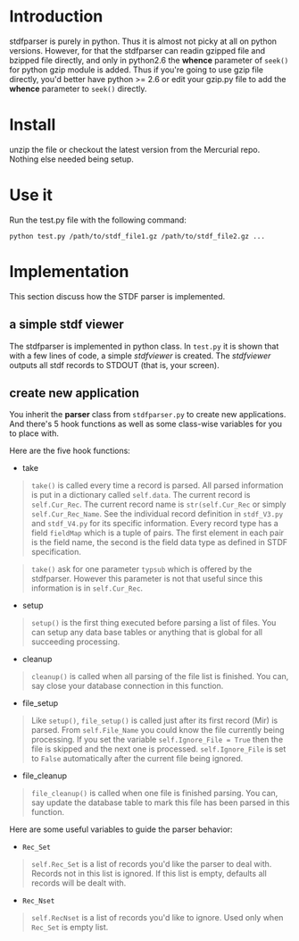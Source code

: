 # Introduction #

stdfparser is purely in python. Thus it is almost not picky at all on python versions. However, for that the stdfparser can readin gzipped file and bzipped file directly, and only in python2.6 the **whence** parameter of `seek()` for python gzip module is added. Thus if you're going to use gzip file directly, you'd better have python >= 2.6 or edit your gzip.py file to add the **whence** parameter to `seek()` directly.


# Install #

unzip the file or checkout the latest version from the Mercurial repo. Nothing else needed being setup.

# Use it #

Run the test.py file with the following command:
```
python test.py /path/to/stdf_file1.gz /path/to/stdf_file2.gz ...
```

# Implementation #

This section discuss how the STDF parser is implemented.

## a simple stdf viewer ##
The stdfparser is implemented in python class. In `test.py` it is shown that with a few lines of code, a simple _stdfviewer_ is created. The _stdfviewer_ outputs all stdf records to STDOUT (that is, your screen).

## create new application ##
You inherit the **parser** class from `stdfparser.py` to create new applications. And there's 5 hook functions as well as some class-wise variables for you to place with.

Here are the five hook functions:

  * take
> `take()` is called every time a record is parsed. All parsed information is put in a dictionary called `self.data`. The current record is `self.Cur_Rec`. The current record name is `str(self.Cur_Rec` or simply `self.Cur_Rec_Name`. See the individual record definition in `stdf_V3.py` and `stdf_V4.py` for its specific information. Every record type has a field `fieldMap` which is a tuple of pairs. The first element in each pair is the field name, the second is the field data type as defined in STDF specification.

> `take()` ask for one parameter `typsub` which is offered by the stdfparser. However this parameter is not that useful since this information is in `self.Cur_Rec`.

  * setup
> `setup()` is the first thing executed before parsing a list of files. You can setup any data base tables or anything that is global for all succeeding processing.

  * cleanup
> `cleanup()` is called when all parsing of the file list is finished. You can, say close your database connection in this function.

  * file\_setup
> Like `setup()`, `file_setup()` is called just after its first record (Mir) is parsed. From `self.File_Name` you could know the file currently being processing. If you set the variable `self.Ignore_File = True` then the file is skipped and the next one is processed. `self.Ignore_File` is set to `False` automatically after the current file being ignored.

  * file\_cleanup
> `file_cleanup()` is called when one file is finished parsing. You can, say update the database table to mark this file has been parsed in this function.

Here are some useful variables to guide the parser behavior:

  * `Rec_Set`
> `self.Rec_Set` is a list of records you'd like the parser to deal with. Records not in this list is ignored. If this list is empty, defaults all records will be dealt with.

  * `Rec_Nset`
> `self.RecNset` is a list of records you'd like to ignore. Used only when `Rec_Set` is empty list.